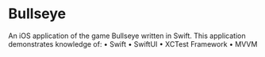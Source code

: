 # Bullseye
An iOS application of the game Bullseye written in Swift.
This application demonstrates knowledge of:
• Swift
• SwiftUI
• XCTest Framework
• MVVM 
